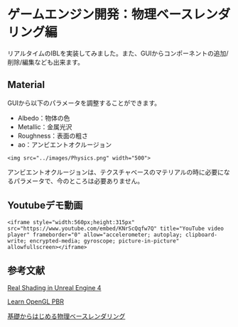 # ゲームエンジン開発：物理ベースレンダリング編

リアルタイムのIBLを実装してみました。また、GUIからコンポーネントの追加/削除/編集なども出来ます。

## Material
GUIから以下のパラメータを調整することができます。
- Albedo：物体の色
- Metallic：金属光沢
- Roughness：表面の粗さ
- ao：アンビエントオクルージョン

```@raw html
<img src="../images/Physics.png" width="500">
```

アンビエントオクルージョンは、テクスチャベースのマテリアルの時に必要になるパラメータで、今のところは必要ありません。

## Youtubeデモ動画

```@raw html
<iframe style="width:560px;height:315px" src="https://www.youtube.com/embed/KNrScQqfw7Q" title="YouTube video player" frameborder="0" allow="accelerometer; autoplay; clipboard-write; encrypted-media; gyroscope; picture-in-picture" allowfullscreen></iframe>
```

## 参考文献
[Real Shading in Unreal Engine 4](https://blog.selfshadow.com/publications/s2013-shading-course/karis/s2013_pbs_epic_notes_v2.pdf)

[Learn OpenGL PBR](https://learnopengl.com/PBR/Theory)

[基礎からはじめる物理ベースレンダリング](https://zenn.dev/mebiusbox/books/619c81d2fbeafd)
